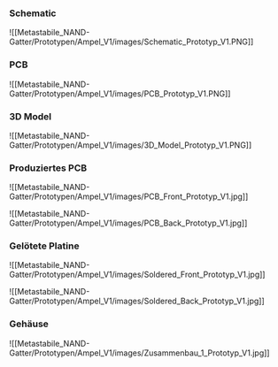 ### Schematic

![[Metastabile_NAND-Gatter/Prototypen/Ampel_V1/images/Schematic_Prototyp_V1.PNG]]
### PCB

![[Metastabile_NAND-Gatter/Prototypen/Ampel_V1/images/PCB_Prototyp_V1.PNG]]
### 3D Model

![[Metastabile_NAND-Gatter/Prototypen/Ampel_V1/images/3D_Model_Prototyp_V1.PNG]]

### Produziertes PCB

![[Metastabile_NAND-Gatter/Prototypen/Ampel_V1/images/PCB_Front_Prototyp_V1.jpg]]

![[Metastabile_NAND-Gatter/Prototypen/Ampel_V1/images/PCB_Back_Prototyp_V1.jpg]]

### Gelötete Platine

![[Metastabile_NAND-Gatter/Prototypen/Ampel_V1/images/Soldered_Front_Prototyp_V1.jpg]]

![[Metastabile_NAND-Gatter/Prototypen/Ampel_V1/images/Soldered_Back_Prototyp_V1.jpg]]

### Gehäuse

![[Metastabile_NAND-Gatter/Prototypen/Ampel_V1/images/Zusammenbau_1_Prototyp_V1.jpg]]